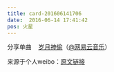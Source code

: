 ```yaml
---
title: card-201606141706
date:  2016-06-14 17:41:42
pos: 火星
---
```

分享单曲<a  href="https://weibo.cn/sinaurl?u=http%3A%2F%2Fmusic.163.com%2Fshare%2F43018491%2F380920248" data-hide=""><span class='url-icon'><img style='width: 1rem;height: 1rem' src='https://h5.sinaimg.cn/upload/2015/09/25/3/timeline_card_small_web_default.png'></span><span class="surl-text">岁月神偷</span></a>（<a href='/n/网易云音乐'>@网易云音乐</a>） 

来源于个人weibo：[原文链接](https://m.weibo.cn/status/DAdHaBkIP?mblogid=DAdHaBkIP)